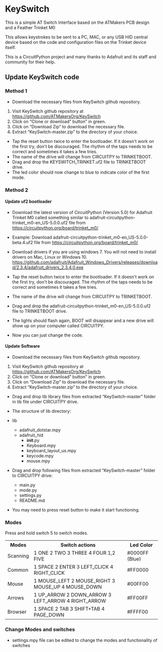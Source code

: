 # KeySwitch
This is a simple AT Switch Interface based on the ATMakers PCB design and a Feather Trinket M0

This allows keystrokes to be sent to a PC, MAC, or any USB HID central device based on the code and configuration files
on the Trinket device itself.

This is a CircuitPython project and many thanks to Adafruit and its staff and community for their help.

## Update KeySwitch code

### Method 1

*	Download the necessary files from KeySwitch github repository.
  1. Visit KeySwitch github repository at https://github.com/ATMakersOrg/KeySwitch
  2. Click on “Clone or download” button” in green.
  3. Click on “Download Zip” to download the necessary file.
  4. Extract “KeySwitch-master.zip” to the directory of your choice.
*	Tap the reset button twice to enter the bootloader. If it doesn't work on the first try, don't be discouraged. The rhythm of the taps needs to be correct and sometimes it takes a few tries.
*	The name of the drive will change from CIRCUITPY to TRINKETBOOT.
*	Drag and drop the KEYSWITCH_TRINKET.uf2 file to TRINKETBOOT drive.
* The led color should now change to blue to indicate color of the first mode.

### Method 2

#### Update uf2 bootloader

*	Download the latest version of CircuitPython (Version 5.0) for Adafruit Trinket M0 called something similar to adafruit-circuitpython-trinket_m0-en_US-5.0.0.uf2 file from https://circuitpython.org/board/trinket_m0/

*	Example: Download adafruit-circuitpython-trinket_m0-en_US-5.0.0-beta.4.uf2 file from https://circuitpython.org/board/trinket_m0/

*	Download drivers if you are using windows 7. You will not need to install drivers on Mac, Linux or Windows 10. https://github.com/adafruit/Adafruit_Windows_Drivers/releases/download/2.3.4/adafruit_drivers_2.3.4.0.exe 
*	Tap the reset button twice to enter the bootloader. If it doesn't work on the first try, don't be discouraged. The rhythm of the taps needs to be correct and sometimes it takes a few tries.
*	The name of the drive will change from CIRCUITPY to TRINKETBOOT.
*	Drag and drop the adafruit-circuitpython-trinket_m0-en_US-5.0.0.uf2 file to TRINKETBOOT drive.
*	The lights should flash again, BOOT will disappear and a new drive will show up on your computer called CIRCUITPY.
*	Now you can just change the code.

#### Update Software 

*	Download the necessary files from KeySwitch github repository.
  1. Visit KeySwitch github repository at https://github.com/ATMakersOrg/KeySwitch
  2. Click on “Clone or download” button” in green.
  3. Click on “Download Zip” to download the necessary file.
  4. Extract “KeySwitch-master.zip” to the directory of your choice.
*	Drag and drop lib library files from extracted “KeySwitch-master” folder in lib file under CIRCUITPY drive. 

*	The structure of lib directory:
* lib
  * adafruit_dotstar.mpy
  * adafruit_hid   
    * __init__.py
    * Keyboard.mpy
    * keyboard_layout_us.mpy
    * keycode.mpy
    * mouse.mpy   
* Drag and drop following files from extracted “KeySwitch-master” folder to CIRCUITPY drive:

  * main.py
  * mode.py
  * settings.py
  * README.md

*	You may need to press reset button to make it start functioning.

### Modes

Press and hold switch 5 to switch modes.

 <table style="width:100%">
  <tr>
    <th>Modes</th>
    <th>Switch actions</th>
    <th>Led Color</th>
  </tr>
    <tr>
    <td>Scanning</td>
<td>1 ONE
2 TWO
3 THREE
4 FOUR
1,2 FIVE
</td>
    <td>#0000FF (Blue)</td>
  </tr>
  <tr>
    <td>Common</td>
<td>1 SPACE
2 ENTER
3 LEFT_CLICK
4 RIGHT_CLICK
</td>
    <td>#FF0000</td>
  </tr>
  <tr>
    <td>Mouse</td>
<td>1 MOUSE_LEFT
2 MOUSE_RIGHT
3 MOUSE_UP
4 MOUSE_DOWN
</td>
    <td>#00FF00</td>
  </tr>
  <tr>
    <td>Arrows</td>
<td>1 UP_ARROW
2 DOWN_ARROW
3 LEFT_ARROW
4 RIGHT_ARROW
</td>
    <td>#FF00FF</td>
  </tr>
  <tr>
    <td>Browser</td>
<td>1 SPACE
2 TAB
3 SHIFT+TAB
4 PAGE_DOWN
</td>
    <td>#FFFF00</td>
  </tr>
</table> 

### Change Modes and switches 
*	settings.mpy file can be edited to change the modes and functionality of switches 
